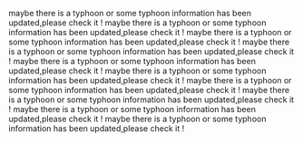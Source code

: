 maybe there is a typhoon or some typhoon information has been updated,please check it !
maybe there is a typhoon or some typhoon information has been updated,please check it !
maybe there is a typhoon or some typhoon information has been updated,please check it !
maybe there is a typhoon or some typhoon information has been updated,please check it !
maybe there is a typhoon or some typhoon information has been updated,please check it !
maybe there is a typhoon or some typhoon information has been updated,please check it !
maybe there is a typhoon or some typhoon information has been updated,please check it !
maybe there is a typhoon or some typhoon information has been updated,please check it !
maybe there is a typhoon or some typhoon information has been updated,please check it !
maybe there is a typhoon or some typhoon information has been updated,please check it !
